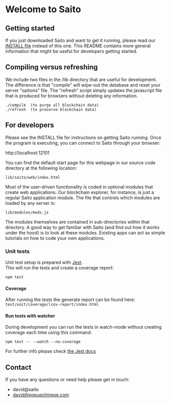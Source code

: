 # Welcome to Saito

## Getting started
If you just downloaded Saito and want to get it running, please read our 
[INSTALL file](INSTALL.md) instead of this one. This README contains more general
information that might be useful for developers getting started.



## Compiling versus refreshing
We include two files in the /lib directory that are useful for development. 
The difference is that "compile" will wipe-out the database and reset your 
server "options" file. The "refresh" script simply updates the javascript 
file that is produced for browsers without deleting any information.

```
./compile  (to purge all blockchain data)
./refresh  (to preserve blockchain data)
```


## For developers
Please see the INSTALL file for instructions on getting Saito running. 
Once the program is executing, you can connect to Saito through your 
browser:

http://localhost:12101

You can find the default start page for this webpage in our source code
directory at the following location:
```
lib/saito/web/index.html
```

Most of the user-driven functionality is coded in optional modules that 
create web applications. Our blockchain explorer, for instance, is just 
a regular Saito application module. The file that controls which modules 
are loaded by any server is:
```
lib/modules/mods.js
```

The modules themselves are contained in sub-directories within that 
directory. A good way to get familiar with Saito (and find out how it
works under the hood) is to look at these modules. Existing apps can 
act as simple tutorials on how to code your own applications.  


### Unit tests
Unit test setup is prepared with [Jest](https://facebook.github.io/jest).  
This will run the tests and create a coverage report:
```
npm test
```

#### Coverage
After running the tests the generate report can be found here:  
`test/unit/coverage/lcov-report/index.html`


#### Run tests with watcher
During development you can run the tests in watch-mode without creating coverage each time using this command:
```
npm test -- --watch --no-coverage
```
For further info please check [the Jest docs](https://facebook.github.io/jest/docs/en/getting-started.html)


## Contact
If you have any questions or need help please get in touch:  

* david@saito
* david@popupchinese.com  

